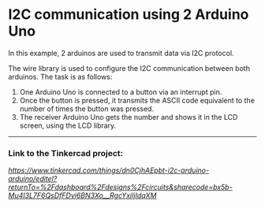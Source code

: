 # I2C communication using 2 Arduino Uno

In this example, 2 arduinos are used to transmit data via I2C protocol.

The wire library is used to configure the I2C communication between both arduinos. The task is as follows:

1. One Arduino Uno is connected to a button via an interrupt pin.
2. Once the button is pressed, it transmits the ASCII code equivalent to the number of times the button was pressed.
3. The receiver Arduino Uno gets the number and shows it in the LCD screen, using the LCD library.

---

### Link to the Tinkercad project: 

*https://www.tinkercad.com/things/dn0CjhAEpbt-i2c-arduino-arduino/editel?returnTo=%2Fdashboard%2Fdesigns%2Fcircuits&sharecode=bx5b-Mu4I3L7F6QsDfFDvi6BN3Xo__RgcYxiIjIdqXM*

